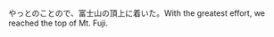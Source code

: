 <tr><td>やっとのことので、富士山の頂上に着いた。<td><tr><tr><td>With the greatest effort, we reached the top of Mt. Fuji.<td><tr></table>

